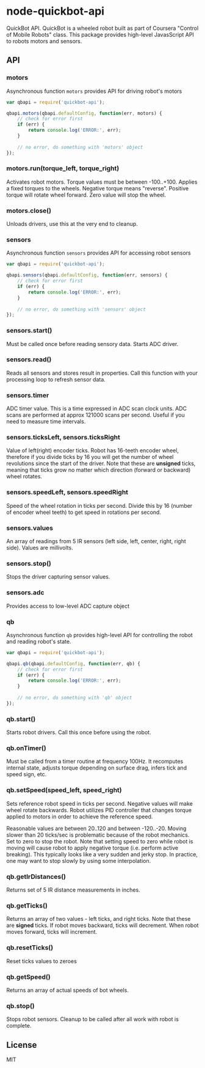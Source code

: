 node-quickbot-api
=================

QuickBot API. QuickBot is a wheeled robot built as part of Coursera "Control of Mobile Robots" class. This package provides
high-level JavasScript API to robots motors and sensors.

## API

### motors
Asynchronous function `motors` provides API for driving robot's motors

```javascript
var qbapi = require('quickbot-api');

qbapi.motors(qbapi.defaultConfig, function(err, motors) {
	// check for error first
	if (err) {
		return console.log('ERROR:', err);
	}
	
	// no error, do something with 'motors' object
});
```

### motors.run(torque_left, torque_right)

Activates robot motors. Torque values must be between -100..+100. Applies a fixed torques to the wheels. Negative torque
means "reverse". Positive torque will rotate wheel forward. Zero value will stop the wheel.

### motors.close()

Unloads drivers, use this at the very end to cleanup.

### sensors
Asynchronous function `sensors` provides API for accessing robot sensors

```javascript
var qbapi = require('quickbot-api');

qbapi.sensors(qbapi.defaultConfig, function(err, sensors) {
	// check for error first
	if (err) {
		return console.log('ERROR:', err);
	}
	
	// no error, do something with 'sensors' object
});
```

### sensors.start()
Must be called once before reading sensory data. Starts ADC driver.

### sensors.read()
Reads all sensors and stores result in properties. Call this function with your processing loop to refresh sensor data.

### sensors.timer
ADC timer value. This is a time expressed in ADC scan clock units. ADC scans are performed at approx 121000 scans per second.
Useful if you need to measure time intervals.

### sensors.ticksLeft, sensors.ticksRight
Value of left(right) encoder ticks. Robot has 16-teeth encoder wheel, therefore if you divide ticks by 16 you will get the number
of wheel revolutions since the start of the driver. Note that these are **unsigned** ticks, meaning that ticks grow no matter which
direction (forward or backward) wheel rotates.

### sensors.speedLeft, sensors.speedRight
Speed of the wheel rotation in ticks per second. Divide this by 16 (number of encoder wheel teeth) to get speed in rotations per second.

### sensors.values
An array of readings from 5 IR sensors (left side, left, center, right, right side). Values are millivolts.

### sensors.stop()
Stops the driver capturing sensor values.

### sensors.adc
Provides access to low-level ADC capture object

### qb
Asynchronous function `qb` provides high-level API for controlling the robot and reading robot's state.

```javascript
var qbapi = require('quickbot-api');

qbapi.qb(qbapi.defaultConfig, function(err, qb) {
	// check for error first
	if (err) {
		return console.log('ERROR:', err);
	}
	
	// no error, do something with 'qb' object
});
```

### qb.start()
Starts robot drivers. Call this once before using the robot.

### qb.onTimer()
Must be called from a timer routine at frequency 100Hz. It recomputes internal state, adjusts torque depending on surface drag,
infers tick and speed sign, etc.

### qb.setSpeed(speed_left, speed_right)
Sets reference robot speed in ticks per second. Negative values will make wheel rotate backwards. Robot utilizes PID controller
that changes torque applied to motors in order to achieve the reference speed.

Reasonable values are
between 20..120 and between -120..-20. Moving slower than 20 ticks/sec is problematic because of the robot mechanics. Set to zero
to stop the robot. Note that setting speed to zero while robot is moving will cause robot to apply negative torque (i.e. perform
active breaking). This typically looks like a very sudden and jerky stop. In practice, one may want to stop slowly by using some
interpolation.

### qb.getIrDistances()
Returns set of 5 IR distance measurements in inches.

### qb.getTicks()
Returns an array of two values - left ticks, and right ticks. Note that these are **signed** ticks. If robot moves backward,
ticks will decrement. When robot moves forward, ticks will increment.

### qb.resetTicks()
Reset ticks values to zeroes

### qb.getSpeed()
Returns an array of actual speeds of bot wheels.

### qb.stop()
Stops robot sensors. Cleanup to be called after all work with robot is complete.

## License
MIT

